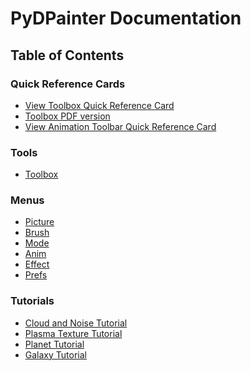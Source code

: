 PyDPainter Documentation
=======================

Table of Contents
-----------------

### Quick Reference Cards
- [View Toolbox Quick Reference Card](hotkeys-toolbox.png)
- [Toolbox PDF version](hotkeys-toolbox.pdf)
- [View Animation Toolbar Quick Reference Card](hotkeys-animtools.png)

### Tools

- [Toolbox](tools/src/toolbox.md)

### Menus

- [Picture](menus/src/picture.md)
- [Brush](menus/src/brush.md)
- [Mode](menus/src/mode.md)
- [Anim](menus/src/anim.md)
- [Effect](menus/src/effect.md)
- [Prefs](menus/src/prefs.md)

### Tutorials

- [Cloud and Noise Tutorial](tutorials/src/clouds/Clouds.md)
- [Plasma Texture Tutorial](tutorials/src/plasma/Plasma.md)
- [Planet Tutorial](tutorials/src/planet/Planet.md)
- [Galaxy Tutorial](tutorials/src/galaxy/Galaxy.md)

